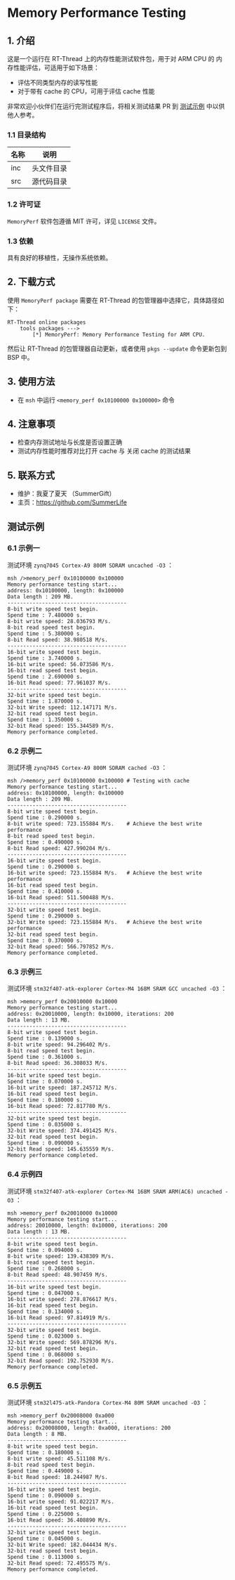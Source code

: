 # Memory Performance Testing

## 1. 介绍

这是一个运行在 RT-Thread 上的内存性能测试软件包，用于对 ARM CPU 的 内存性能评估，可适用于如下场景：

- 评估不同类型内存的读写性能
- 对于带有 cache 的 CPU，可用于评估 cache 性能

非常欢迎小伙伴们在运行完测试程序后，将相关测试结果 PR 到 [测试示例](#测试示例) 中以供他人参考。

### 1.1 目录结构

| 名称 | 说明 |
| ---- | ---- |
| inc  | 头文件目录 |
| src  | 源代码目录 |

### 1.2 许可证

`MemoryPerf` 软件包遵循 MIT 许可，详见 `LICENSE` 文件。

### 1.3 依赖

具有良好的移植性，无操作系统依赖。

## 2. 下载方式

使用 `MemoryPerf package` 需要在 RT-Thread 的包管理器中选择它，具体路径如下：

```
RT-Thread online packages
    tools packages --->
        [*] MemoryPerf: Memory Performance Testing for ARM CPU.
```

然后让 RT-Thread 的包管理器自动更新，或者使用 `pkgs --update` 命令更新包到 BSP 中。

## 3. 使用方法

- 在 `msh` 中运行  `<memory_perf 0x10100000 0x100000>` 命令

## 4. 注意事项

- 检查内存测试地址与长度是否设置正确
- 测试内存性能时推荐对比打开 cache 与 关闭 cache 的测试结果

## 5. 联系方式

* 维护：我夏了夏天 （SummerGift）
* 主页：https://github.com/SummerLife

## 测试示例

### 6.1 示例一

测试环境 `zynq7045 Cortex-A9 800M SDRAM uncached -O3` ：

```shell
msh />memory_perf 0x10100000 0x100000
Memory performance testing start...
address: 0x10100000, length: 0x100000
Data length : 209 MB.
--------------------------------------
8-bit write speed test begin.
Spend time : 7.480000 s.
8-bit write speed: 28.036793 M/s.
8-bit read speed test begin.
Spend time : 5.380000 s.
8-bit Read speed: 38.980518 M/s.
--------------------------------------
16-bit write speed test begin.
Spend time : 3.740000 s.
16-bit write speed: 56.073586 M/s.
16-bit read speed test begin.
Spend time : 2.690000 s.
16-bit Read speed: 77.961037 M/s.
--------------------------------------
32-bit write speed test begin.
Spend time : 1.870000 s.
32-bit Write speed: 112.147171 M/s.
32-bit read speed test begin.
Spend time : 1.350000 s.
32-bit Read speed: 155.344589 M/s.
Memory performance completed.
```

### 6.2 示例二

测试环境  `zynq7045 Cortex-A9 800M SDRAM cached -O3` ：

```shell
msh />memory_perf 0x10100000 0x100000 # Testing with cache
Memory performance testing start...
address: 0x10100000, length: 0x100000
Data length : 209 MB.
--------------------------------------
8-bit write speed test begin.
Spend time : 0.290000 s.
8-bit write speed: 723.155884 M/s.    # Achieve the best write performance
8-bit read speed test begin.
Spend time : 0.490000 s.
8-bit Read speed: 427.990204 M/s.
--------------------------------------
16-bit write speed test begin.
Spend time : 0.290000 s.
16-bit write speed: 723.155884 M/s.   # Achieve the best write performance
16-bit read speed test begin.
Spend time : 0.410000 s.
16-bit Read speed: 511.500488 M/s.
--------------------------------------
32-bit write speed test begin.
Spend time : 0.290000 s.
32-bit Write speed: 723.155884 M/s.   # Achieve the best write performance
32-bit read speed test begin.
Spend time : 0.370000 s.
32-bit Read speed: 566.797852 M/s.
Memory performance completed.
```

### 6.3 示例三

测试环境  `stm32f407-atk-explorer Cortex-M4 168M SRAM GCC uncached -O3` ：

```shell
msh >memory_perf 0x20010000 0x10000
Memory performance testing start...
address: 0x20010000, length: 0x10000, iterations: 200
Data length : 13 MB.
--------------------------------------
8-bit write speed test begin.
Spend time : 0.139000 s.
8-bit write speed: 94.296402 M/s.
8-bit read speed test begin.
Spend time : 0.361000 s.
8-bit Read speed: 36.308033 M/s.
--------------------------------------
16-bit write speed test begin.
Spend time : 0.070000 s.
16-bit write speed: 187.245712 M/s.
16-bit read speed test begin.
Spend time : 0.180000 s.
16-bit Read speed: 72.817780 M/s.
--------------------------------------
32-bit write speed test begin.
Spend time : 0.035000 s.
32-bit Write speed: 374.491425 M/s.
32-bit read speed test begin.
Spend time : 0.090000 s.
32-bit Read speed: 145.635559 M/s.
Memory performance completed.
```

### 6.4 示例四

测试环境  `stm32f407-atk-explorer Cortex-M4 168M SRAM ARM(AC6) uncached -O3` ：

```shell
msh >memory_perf 0x20010000 0x10000
Memory performance testing start...
address: 20010000, length: 0x10000, iterations: 200
Data length : 13 MB.
--------------------------------------
8-bit write speed test begin.
Spend time : 0.094000 s.
8-bit write speed: 139.438309 M/s.
8-bit read speed test begin.
Spend time : 0.268000 s.
8-bit Read speed: 48.907459 M/s.
--------------------------------------
16-bit write speed test begin.
Spend time : 0.047000 s.
16-bit write speed: 278.876617 M/s.
16-bit read speed test begin.
Spend time : 0.134000 s.
16-bit Read speed: 97.814919 M/s.
--------------------------------------
32-bit write speed test begin.
Spend time : 0.023000 s.
32-bit Write speed: 569.878296 M/s.
32-bit read speed test begin.
Spend time : 0.068000 s.
32-bit Read speed: 192.752930 M/s.
Memory performance completed.

```

### 6.5 示例五

测试环境  `stm32l475-atk-Pandora Cortex-M4 80M SRAM uncached -O3` ：

```shell
msh >memory_perf 0x20008000 0xa000
Memory performance testing start...
address: 0x20008000, length: 0xa000, iterations: 200
Data length : 8 MB.
--------------------------------------
8-bit write speed test begin.
Spend time : 0.180000 s.
8-bit write speed: 45.511108 M/s.
8-bit read speed test begin.
Spend time : 0.449000 s.
8-bit Read speed: 18.244987 M/s.
--------------------------------------
16-bit write speed test begin.
Spend time : 0.090000 s.
16-bit write speed: 91.022217 M/s.
16-bit read speed test begin.
Spend time : 0.225000 s.
16-bit Read speed: 36.408890 M/s.
--------------------------------------
32-bit write speed test begin.
Spend time : 0.045000 s.
32-bit Write speed: 182.044434 M/s.
32-bit read speed test begin.
Spend time : 0.113000 s.
32-bit Read speed: 72.495575 M/s.
Memory performance completed.
```

